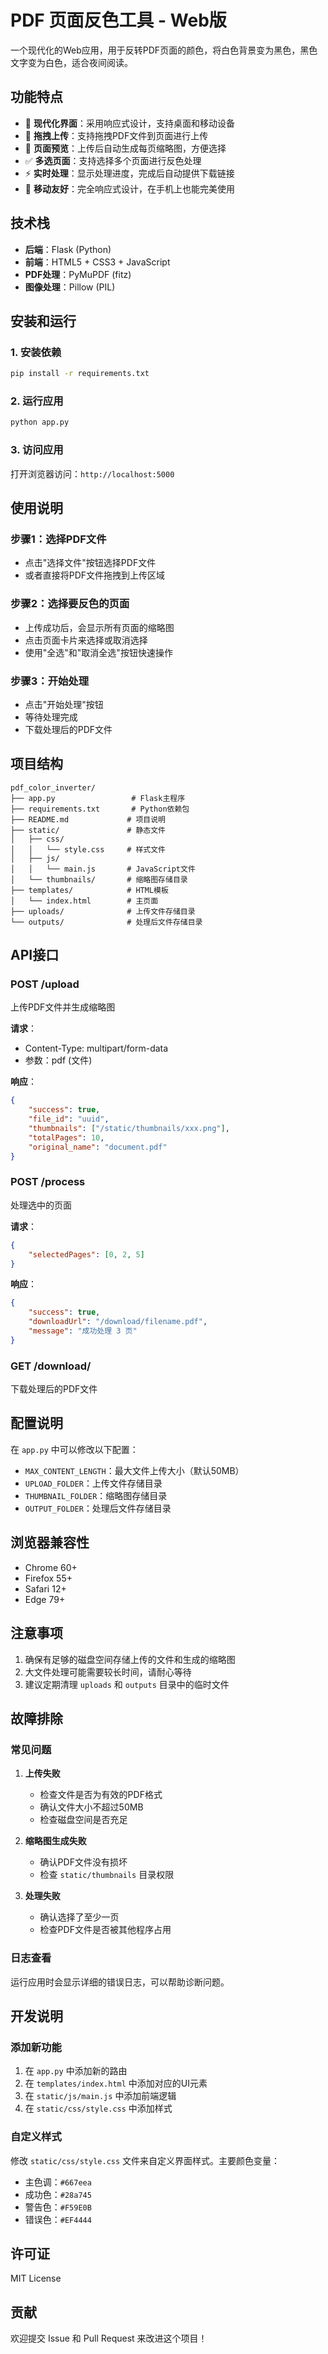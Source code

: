 # PDF 页面反色工具 - Web版

一个现代化的Web应用，用于反转PDF页面的颜色，将白色背景变为黑色，黑色文字变为白色，适合夜间阅读。

## 功能特点

- 🎨 **现代化界面**：采用响应式设计，支持桌面和移动设备
- 📁 **拖拽上传**：支持拖拽PDF文件到页面进行上传
- 👀 **页面预览**：上传后自动生成每页缩略图，方便选择
- ✅ **多选页面**：支持选择多个页面进行反色处理
- ⚡ **实时处理**：显示处理进度，完成后自动提供下载链接
- 📱 **移动友好**：完全响应式设计，在手机上也能完美使用

## 技术栈

- **后端**：Flask (Python)
- **前端**：HTML5 + CSS3 + JavaScript
- **PDF处理**：PyMuPDF (fitz)
- **图像处理**：Pillow (PIL)

## 安装和运行

### 1. 安装依赖

```bash
pip install -r requirements.txt
```

### 2. 运行应用

```bash
python app.py
```

### 3. 访问应用

打开浏览器访问：`http://localhost:5000`

## 使用说明

### 步骤1：选择PDF文件
- 点击"选择文件"按钮选择PDF文件
- 或者直接将PDF文件拖拽到上传区域

### 步骤2：选择要反色的页面
- 上传成功后，会显示所有页面的缩略图
- 点击页面卡片来选择或取消选择
- 使用"全选"和"取消全选"按钮快速操作

### 步骤3：开始处理
- 点击"开始处理"按钮
- 等待处理完成
- 下载处理后的PDF文件

## 项目结构

```
pdf_color_inverter/
├── app.py                 # Flask主程序
├── requirements.txt       # Python依赖包
├── README.md             # 项目说明
├── static/               # 静态文件
│   ├── css/
│   │   └── style.css     # 样式文件
│   ├── js/
│   │   └── main.js       # JavaScript文件
│   └── thumbnails/       # 缩略图存储目录
├── templates/            # HTML模板
│   └── index.html        # 主页面
├── uploads/              # 上传文件存储目录
└── outputs/              # 处理后文件存储目录
```

## API接口

### POST /upload
上传PDF文件并生成缩略图

**请求**：
- Content-Type: multipart/form-data
- 参数：pdf (文件)

**响应**：
```json
{
    "success": true,
    "file_id": "uuid",
    "thumbnails": ["/static/thumbnails/xxx.png"],
    "totalPages": 10,
    "original_name": "document.pdf"
}
```

### POST /process
处理选中的页面

**请求**：
```json
{
    "selectedPages": [0, 2, 5]
}
```

**响应**：
```json
{
    "success": true,
    "downloadUrl": "/download/filename.pdf",
    "message": "成功处理 3 页"
}
```

### GET /download/<filename>
下载处理后的PDF文件

## 配置说明

在 `app.py` 中可以修改以下配置：

- `MAX_CONTENT_LENGTH`：最大文件上传大小（默认50MB）
- `UPLOAD_FOLDER`：上传文件存储目录
- `THUMBNAIL_FOLDER`：缩略图存储目录
- `OUTPUT_FOLDER`：处理后文件存储目录

## 浏览器兼容性

- Chrome 60+
- Firefox 55+
- Safari 12+
- Edge 79+

## 注意事项

1. 确保有足够的磁盘空间存储上传的文件和生成的缩略图
2. 大文件处理可能需要较长时间，请耐心等待
3. 建议定期清理 `uploads` 和 `outputs` 目录中的临时文件

## 故障排除

### 常见问题

1. **上传失败**
   - 检查文件是否为有效的PDF格式
   - 确认文件大小不超过50MB
   - 检查磁盘空间是否充足

2. **缩略图生成失败**
   - 确认PDF文件没有损坏
   - 检查 `static/thumbnails` 目录权限

3. **处理失败**
   - 确认选择了至少一页
   - 检查PDF文件是否被其他程序占用

### 日志查看

运行应用时会显示详细的错误日志，可以帮助诊断问题。

## 开发说明

### 添加新功能

1. 在 `app.py` 中添加新的路由
2. 在 `templates/index.html` 中添加对应的UI元素
3. 在 `static/js/main.js` 中添加前端逻辑
4. 在 `static/css/style.css` 中添加样式

### 自定义样式

修改 `static/css/style.css` 文件来自定义界面样式。主要颜色变量：

- 主色调：`#667eea`
- 成功色：`#28a745`
- 警告色：`#F59E0B`
- 错误色：`#EF4444`

## 许可证

MIT License

## 贡献

欢迎提交 Issue 和 Pull Request 来改进这个项目！ 